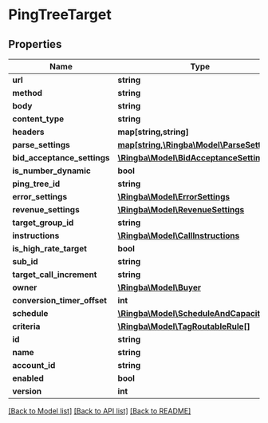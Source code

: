 # PingTreeTarget

## Properties
Name | Type | Description | Notes
------------ | ------------- | ------------- | -------------
**url** | **string** |  | [optional] 
**method** | **string** |  | [optional] 
**body** | **string** |  | [optional] 
**content_type** | **string** |  | [optional] 
**headers** | **map[string,string]** |  | [optional] 
**parse_settings** | [**map[string,\Ringba\Model\ParseSetting[]]**](array.md) |  | [optional] 
**bid_acceptance_settings** | [**\Ringba\Model\BidAcceptanceSettings**](BidAcceptanceSettings.md) |  | [optional] 
**is_number_dynamic** | **bool** |  | [optional] 
**ping_tree_id** | **string** |  | [optional] 
**error_settings** | [**\Ringba\Model\ErrorSettings**](ErrorSettings.md) |  | [optional] 
**revenue_settings** | [**\Ringba\Model\RevenueSettings**](RevenueSettings.md) |  | [optional] 
**target_group_id** | **string** |  | [optional] 
**instructions** | [**\Ringba\Model\CallInstructions**](CallInstructions.md) |  | [optional] 
**is_high_rate_target** | **bool** |  | [optional] 
**sub_id** | **string** |  | [optional] 
**target_call_increment** | **string** |  | [optional] 
**owner** | [**\Ringba\Model\Buyer**](Buyer.md) |  | [optional] 
**conversion_timer_offset** | **int** |  | [optional] 
**schedule** | [**\Ringba\Model\ScheduleAndCapacity**](ScheduleAndCapacity.md) |  | [optional] 
**criteria** | [**\Ringba\Model\TagRoutableRule[]**](TagRoutableRule.md) |  | [optional] 
**id** | **string** |  | [optional] 
**name** | **string** |  | [optional] 
**account_id** | **string** |  | [optional] 
**enabled** | **bool** |  | [optional] 
**version** | **int** |  | [optional] 

[[Back to Model list]](../README.md#documentation-for-models) [[Back to API list]](../README.md#documentation-for-api-endpoints) [[Back to README]](../README.md)


